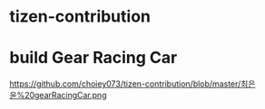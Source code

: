# tizen-contribution

# build Gear Racing Car
https://github.com/choiey073/tizen-contribution/blob/master/최은윤%20gearRacingCar.png
